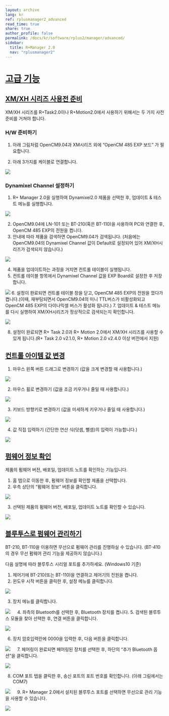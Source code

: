 ```yaml
---
layout: archive
lang: kr
ref: rplusmanager2_advanced
read_time: true
share: true
author_profile: false
permalink: /docs/kr/software/rplus2/manager/advanced/
sidebar:
  title: R+Manager 2.0
  nav: "rplusmanager2"
---
```


<div style="counter-reset: h1 3">
</div>

# [고급 기능](#고급-기능)

## [XM/XH 시리즈 사용전 준비](#xm-xh-시리즈-사용전-준비)

XM/XH 시리즈를 R+Task2.0이나 R+Motion2.0에서 사용하기 위해서는 두 가지 사전준비를 거쳐야 합니다.

### H/W 준비하기

1. 아래 그림처럼 OpenCM9.04과 XM시리즈 외에 “OpenCM 485 EXP 보드” 가 필요합니다.

2. 아래 3가지를 케이블로 연결합니다.

  ![](/emanual/assets/images/sw/rplus2/rplusmanager2_30.jpg)

### Dynamixel Channel 설정하기

1. R+ Manager 2.0을 실행하여 Dynamixel2.0 제품을 선택한 후, 업데이트 & 테스트 메뉴를 실행합니다.

  ![](/emanual/assets/images/sw/rplus2/rplusmanager2_31.jpg)

2. OpenCM9.04에 LN-101 또는 BT-210(혹은 BT-110)을 사용하여 PC와 연결한 후, OpenCM 485 EXP의 전원을 켭니다.
3. 안내에 따라 제품을 검색하면 OpenCM9.04가 검색됩니다. (처음에는 OpenCM9.04의 Dynamixel Channel 값이 Default로 설정되어 있어 XM/XH시리즈가 검색되지 않습니다.)

  ![](/emanual/assets/images/sw/rplus2/rplusmanager2_32.jpg)

4. 제품을 업데이트하는 과정을 거치면 컨트롤 테이블이 실행됩니다.
5. 컨트롤 테이블 항목에서 Dynamixel Channel 값을 EXP Board로 설정한 후 저장합니다.

  ![](/emanual/assets/images/sw/rplus2/rplusmanager2_33.jpg)
6. 설정이 완료되면 컨트롤 테이블 창을 닫고, OpenCM 485 EXP의 전원을 껐다가 켭니다.(이때, 재부팅되면서 OpenCM9.04의 미니 TTL버스가 비활성화되고 OpenCM 485 EXP의 다이나믹셀 버스가 활성화 됩니다.)
7. 업데이트 & 테스트 메뉴를 다시 실행하여 XM/XH시리즈가 정상적으로 검색되는지 확인합니다.

  ![](/emanual/assets/images/sw/rplus2/rplusmanager2_34.jpg)

8. 설정이 완료되면 R+ Task 2.0과 R+ Motion 2.0에서 XM/XH 시리즈를 사용할 수 있게 됩니다.(R+ Task 2.0 v2.1.0, R+ Motion 2.0 v2.4.0 이상 버전에서 지원)

## [컨트롤 아이템 값 변경](#컨트롤-아이템-값-변경)

1. 마우스 왼쪽 버튼 드래그로 변경하기 (값을 크게 변경할 때 사용합니다.)

  ![](/emanual/assets/images/sw/rplus2/rplusmanager2_35.jpg)

2. 마우스 휠로 변경하기 (값을 조금 키우거나 줄일 때 사용합니다.)

  ![](/emanual/assets/images/sw/rplus2/rplusmanager2_36.jpg)

3. 키보드 방향키로 변경하기 (값을 미세하게 키우거나 줄일 때 사용합니다.)

  ![](/emanual/assets/images/sw/rplus2/rplusmanager2_37.jpg)

4. 값 직접 입력하기 (간단한 연산 식(덧셈, 뺄셈)의 입력이 가능합니다.)

  ![](/emanual/assets/images/sw/rplus2/rplusmanager2_38.jpg)


## [펌웨어 정보 확인](#펌웨어-정보-확인)

제품의 펌웨어 버전, 배포일, 업데이트 노트를 확인하는 기능입니다.

1. 홈 탭으로 이동한 후, 펌웨어 정보를 확인할 제품을 선택합니다.
2. 우측 상단의 “펌웨어 정보” 버튼을 클릭합니다.

  ![](/emanual/assets/images/sw/rplus2/rplusmanager2_39.jpg)

3. 선택된 제품의 펌웨어 버전, 배포일, 업데이트 노트를 확인할 수 있습니다.

  ![](/emanual/assets/images/sw/rplus2/rplusmanager2_40.jpg)


## [블루투스로 펌웨어 관리하기](#블루투스로-펌웨어-관리하기)

BT-210, BT-110을 이용하면 무선으로 펌웨어 관리를 진행하실 수 있습니다. (BT-410의 경우 무선 펌웨어 관리 기능을 제공하지 않습니다.)

다음 설명에 따라 블루투스 시리얼 포트를 추가하세요. (Windows10 기준)

1. 제어기에 BT-210(또는 BT-110)을 연결하고 제어기의 전원을 켭니다.
2. 윈도우 시작 버튼을 클릭한 후, 설정 메뉴를 클릭합니다.

  ![](/emanual/assets/images/sw/rplus2/rplusmanager2_41.jpg)

3. 장치 메뉴를 클릭합니다.

  ![](/emanual/assets/images/sw/rplus2/rplusmanager2_42.jpg)
 
4. 좌측의 Bluetooth를 선택한 후, Bluetooth 장치를 켭니다.
5. 검색된 블루투스 모듈을 찾아 선택한 후, 연결 버튼을 클릭합니다.

  ![](/emanual/assets/images/sw/rplus2/rplusmanager2_43.jpg)

6. 장치 암호입력란에 0000을 입력한 후, 다음 버튼을 클릭합니다.

  ![](/emanual/assets/images/sw/rplus2/rplusmanager2_44.jpg)
 
7. 페어링이 완료되면 페어링된 장치를 선택한 후, 하단의 “추가 Bluetooth 옵션”을 클릭합니다.

  ![](/emanual/assets/images/sw/rplus2/rplusmanager2_45.jpg)

8. COM 포트 탭을 클릭한 후, 송신 포트의 포트 번호를 확인합니다. (아래 그림에서는 COM7)

  ![](/emanual/assets/images/sw/rplus2/rplusmanager2_46.jpg)
 
9. R+ Manager 2.0에서 설치된 블루투스 포트를 선택하면 무선으로 관리 기능을 사용할 수 있습니다.

  ![](/emanual/assets/images/sw/rplus2/rplusmanager2_47.jpg)
